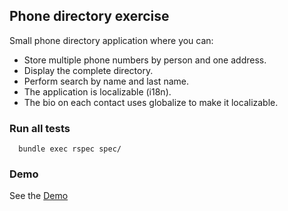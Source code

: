 ## Phone directory exercise

Small phone directory application where you can:

- Store multiple phone numbers by person and one address.
- Display the complete directory.
- Perform search by name and last name.
- The application is localizable (i18n).
- The bio on each contact uses globalize to make it localizable.

### Run all tests

```
  bundle exec rspec spec/
```

### Demo

See the [Demo](https://phonedirectory.herokuapp.com)
